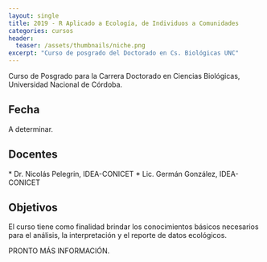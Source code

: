 ```yaml
---
layout: single
title: 2019 - R Aplicado a Ecología, de Individuos a Comunidades
categories: cursos
header:
  teaser: /assets/thumbnails/niche.png
excerpt: "Curso de posgrado del Doctorado en Cs. Biológicas UNC"  
---
```


Curso de Posgrado para la Carrera Doctorado en Ciencias Biológicas, Universidad Nacional de Córdoba.
<!--more-->

<h2>Fecha</h2>
A determinar.

<h2>Docentes</h2>
* Dr. Nicolás Pelegrin, IDEA-CONICET
* Lic. Germán González, IDEA-CONICET

<h2>Objetivos</h2>
El curso tiene como finalidad brindar los conocimientos básicos necesarios para el análisis, la interpretación y el reporte de datos ecológicos.


PRONTO MÁS INFORMACIÓN.
